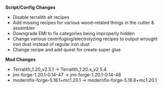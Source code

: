 **Script/Config Changes**
- Disable terralith alt recipes
- Add missing recipes for various wood-related things in the cutter & assembler
- Downgrade EMI to fix categories being improperly hidden
- Change various centrifuging/electrolyzing recipes to output wrought iron dust instead of regular iron dust
- Change recipe and add quest for create super glue

**Mod Changes**
- Terralith_1.20_v2.5.1 -> Terralith_1.20.x_v2.5.4  
- jmi-forge-1.20.1-0.14-47 -> jmi-forge-1.20.1-0.14-48 
- modernfix-forge-5.18.1+mc1.20.1 -> modernfix-forge-5.18.6+mc1.20.1